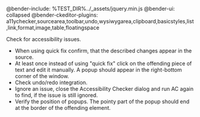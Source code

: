 @bender-include: %TEST_DIR%../_assets/jquery.min.js
@bender-ui: collapsed
@bender-ckeditor-plugins: a11ychecker,sourcearea,toolbar,undo,wysiwygarea,clipboard,basicstyles,list,link,format,image,table,floatingspace

Check for accessibility issues.

- When using quick fix confirm, that the described changes appear in the source.
- At least once instead of using "quick fix" click on the offending piece of text and edit it manually.
A popup should appear in the right-bottom corner of the window.
- Check undo/redo integration.
- Ignore an issue, close the Accessibility Checker dialog and run AC again to find, if the issue is still ignored.
- Verify the position of popups. The pointy part of the popup should end at the border of the offending element.
